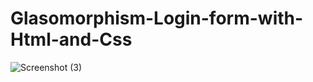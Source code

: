 # Glasomorphism-Login-form-with-Html-and-Css

![Screenshot (3)](https://github.com/Snehalkadam4496/Glasomorphism-Login-form-with-Html-and-Css/assets/82965808/98f8ae71-2dad-456c-bbfb-ae201fac7e9f)
